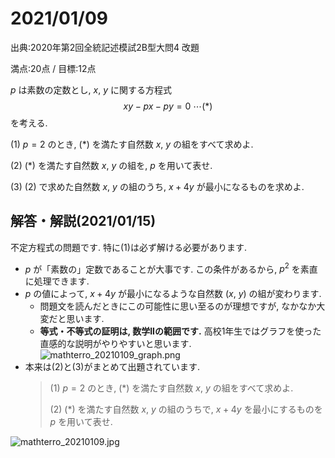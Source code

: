 # 2021/01/09

出典:2020年第2回全統記述模試2B型大問4 改題

満点:20点 / 目標:12点

$p$ は素数の定数とし, $x, \ y$ に関する方程式 $$ xy-px-py=0 \ \cdots (\ast) $$ を考える.

(1) $p=2$ のとき, $(\ast)$ を満たす自然数 $x, \ y$ の組をすべて求めよ.

(2) $(\ast)$ を満たす自然数 $x, \ y$ の組を, $p$ を用いて表せ.

(3) (2) で求めた自然数 $x, \ y$ の組のうち, $x+4y$ が最小になるものを求めよ.

<div style="page-break-before:always"></div>

## 解答・解説(2021/01/15)

不定方程式の問題です. 特に(1)は必ず解ける必要があります.

- $p$ が「素数の」定数であることが大事です. この条件があるから, $p^2$ を素直に処理できます.
- $p$ の値によって, $x+4y$ が最小になるような自然数 $(x,\ y)$ の組が変わります. 
    - 問題文を読んだときにこの可能性に思い至るのが理想ですが, なかなか大変だと思います.
    - **等式・不等式の証明は, 数学IIの範囲です.** 高校1年生ではグラフを使った直感的な説明がやりやすいと思います.
![mathterro_20210109_graph.png](https://qiita-image-store.s3.ap-northeast-1.amazonaws.com/0/559517/aa93411f-b503-f9bf-8022-f081d978fcf9.png)
- 本来は(2)と(3)がまとめて出題されています.
    > (1) $p=2$ のとき, $(\ast)$ を満たす自然数 $x, \ y$ の組をすべて求めよ.
    >
    > (2) $(\ast)$ を満たす自然数 $x, \ y$ の組のうちで, $x+4y$ を最小にするものを $p$ を用いて表せ.

![mathterro_20210109.jpg](https://qiita-image-store.s3.ap-northeast-1.amazonaws.com/0/559517/a1819b12-0873-0edf-520e-e8cf24170752.jpeg)

